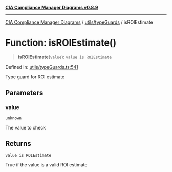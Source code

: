 [**CIA Compliance Manager Diagrams v0.8.9**](../../../README.md)

***

[CIA Compliance Manager Diagrams](../../../modules.md) / [utils/typeGuards](../README.md) / isROIEstimate

# Function: isROIEstimate()

> **isROIEstimate**(`value`): `value is ROIEstimate`

Defined in: [utils/typeGuards.ts:541](https://github.com/Hack23/cia-compliance-manager/blob/e1ae27dd41c4ccea8a13cdec993022242a97dce3/src/utils/typeGuards.ts#L541)

Type guard for ROI estimate

## Parameters

### value

`unknown`

The value to check

## Returns

`value is ROIEstimate`

True if the value is a valid ROI estimate
